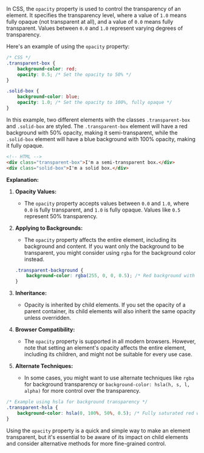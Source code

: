 In CSS, the `opacity` property is used to control the transparency of an element. It specifies the transparency level, where a value of `1.0` means fully opaque (not transparent at all), and a value of `0.0` means fully transparent. Values between `0.0` and `1.0` represent varying degrees of transparency.

Here's an example of using the `opacity` property:

```css
/* CSS */
.transparent-box {
    background-color: red;
    opacity: 0.5; /* Set the opacity to 50% */
}

.solid-box {
    background-color: blue;
    opacity: 1.0; /* Set the opacity to 100%, fully opaque */
}
```

In this example, two different elements with the classes `.transparent-box` and `.solid-box` are styled. The `.transparent-box` element will have a red background with 50% opacity, making it semi-transparent, while the `.solid-box` element will have a blue background with 100% opacity, making it fully opaque.

```html
<!-- HTML -->
<div class="transparent-box">I'm a semi-transparent box.</div>
<div class="solid-box">I'm a solid box.</div>
```

**Explanation:**

1. **Opacity Values:**
   - The `opacity` property accepts values between `0.0` and `1.0`, where `0.0` is fully transparent, and `1.0` is fully opaque. Values like `0.5` represent 50% transparency.

2. **Applying to Backgrounds:**
   - The `opacity` property affects the entire element, including its background and content. If you want only the background to be transparent, you might consider using `rgba` for the background color instead.

   ```css
   .transparent-background {
       background-color: rgba(255, 0, 0, 0.5); /* Red background with 50% opacity */
   }
   ```

3. **Inheritance:**
   - Opacity is inherited by child elements. If you set the opacity of a parent container, its child elements will also inherit the same opacity unless overridden.

4. **Browser Compatibility:**
   - The `opacity` property is supported in all modern browsers. However, note that setting an element's opacity affects the entire element, including its children, and might not be suitable for every use case.

5. **Alternate Techniques:**
   - In some cases, you might want to use alternate techniques like `rgba` for background transparency or `background-color: hsla(h, s, l, alpha)` for more control over the transparency.

```css
/* Example using hsla for background transparency */
.transparent-hsla {
    background-color: hsla(0, 100%, 50%, 0.5); /* Fully saturated red with 50% opacity */
}
```

Using the `opacity` property is a quick and simple way to make an element transparent, but it's essential to be aware of its impact on child elements and consider alternative methods for more fine-grained control.
